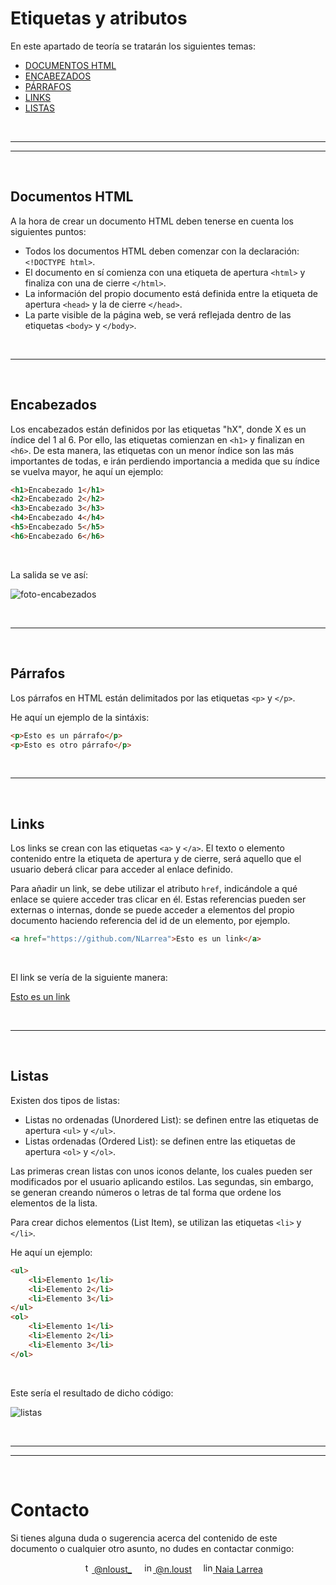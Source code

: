 # Etiquetas y atributos

En este apartado de teoría se tratarán los siguientes temas:

* [DOCUMENTOS HTML](#docs)
* [ENCABEZADOS](#hX)
* [PÁRRAFOS](#p)
* [LINKS](#links)
* [LISTAS](#lists)

<br><hr>
<hr><br>

<h2 id="docs">Documentos HTML</h2>
A la hora de crear un documento HTML deben tenerse en cuenta los siguientes puntos:

* Todos los documentos HTML deben comenzar con la declaración: `<!DOCTYPE html>`.
* El documento en sí comienza con una etiqueta de apertura `<html>` y finaliza con una de cierre `</html>`.
* La información del propio documento está definida entre la etiqueta de apertura `<head>` y la de cierre `</head>`.
* La parte visible de la página web, se verá reflejada dentro de las etiquetas `<body>` y `</body>`.

<br><hr><br>

<h2 id="hX">Encabezados</h2>

Los encabezados están definidos por las etiquetas "hX", donde X es un índice del 1 al 6. Por ello, las etiquetas comienzan en `<h1>` y finalizan en `<h6>`. De esta manera, las etiquetas con un menor índice son las más importantes de todas, e irán perdiendo importancia a medida que su índice se vuelva mayor, he aquí un ejemplo:

```HTML
<h1>Encabezado 1</h1>
<h2>Encabezado 2</h2>
<h3>Encabezado 3</h3>
<h4>Encabezado 4</h4>
<h5>Encabezado 5</h5>
<h6>Encabezado 6</h6>
```

<br>

La salida se ve así:

<img src="https://user-images.githubusercontent.com/110897750/195821658-5cfed9f8-01b5-445b-813e-3b933d99c754.jpg" alt="foto-encabezados">

<br><hr><br>

<h2 id="p">Párrafos</h2>

Los párrafos en HTML están delimitados por las etiquetas `<p>` y `</p>`.

He aquí un ejemplo de la sintáxis:

```HTML
<p>Esto es un párrafo</p>
<p>Esto es otro párrafo</p>
```

<br><hr><br>

<h2 id="links">Links</h2>

Los links se crean con las etiquetas `<a>` y `</a>`. El texto o elemento contenido entre la etiqueta de apertura y de cierre, será aquello que el usuario deberá clicar para acceder al enlace definido.

Para añadir un link, se debe utilizar el atributo `href`, indicándole a qué enlace se quiere acceder tras clicar en él. Estas referencias pueden ser externas o internas, donde se puede acceder a elementos del propio documento haciendo referencia del id de un elemento, por ejemplo.

```HTML
<a href="https://github.com/NLarrea">Esto es un link</a>
```

<br>

El link se vería de la siguiente manera:

<a href="https://github.com/NLarrea">Esto es un link</a>

<br><hr><br>

<h2 id="lists">Listas</h2>

Existen dos tipos de listas:

* Listas no ordenadas (Unordered List): se definen entre las etiquetas de apertura `<ul>` y `</ul>`.
* Listas ordenadas (Ordered List): se definen entre las etiquetas de apertura `<ol>` y `</ol>`.

Las primeras crean listas con unos iconos delante, los cuales pueden ser modificados por el usuario aplicando estilos. Las segundas, sin embargo, se generan creando números o letras de tal forma que ordene los elementos de la lista.

Para crear dichos elementos (List Item), se utilizan las etiquetas `<li>` y `</li>`.

He aquí un ejemplo:

```HTML
<ul>
    <li>Elemento 1</li>
    <li>Elemento 2</li>
    <li>Elemento 3</li>
</ul>
<ol>
    <li>Elemento 1</li>
    <li>Elemento 2</li>
    <li>Elemento 3</li>
</ol>
```

<br>

Este sería el resultado de dicho código:

![listas](https://user-images.githubusercontent.com/110897750/195825620-d0b8dd68-2f3c-4a30-a585-6a2655d4515e.jpg)

<br><hr>
<hr><br>

# Contacto
Si tienes alguna duda o sugerencia acerca del contenido de este documento o cualquier otro asunto, no dudes en contactar conmigo:

<div align="center">
&emsp;<a href="https://twitter.com/nloust_"><img width="16" alt="twitter_logo" src="https://user-images.githubusercontent.com/110897750/195668304-54d1fbb3-bea1-4f9d-9ee7-7e494bd79013.png"> @nloust_</a> <!-- twitter: -->
&emsp;<a href="https://www.instagram.com/n.loust/"><img width="16" alt="instagram_logo" src="https://seeklogo.com/images/I/instagram-new-2016-logo-4773FE3F99-seeklogo.com.png"> @n.loust</a> <!-- instagram: -->
&emsp;<a href="https://www.linkedin.com/in/naia-larrea/"><img width="16" alt="linkedin_logo" src="https://user-images.githubusercontent.com/110897750/195669519-30e44b5d-4bef-47d3-9e37-81cff0ee5e55.png"> Naia Larrea</a> <!-- linkedin: -->
</div>
